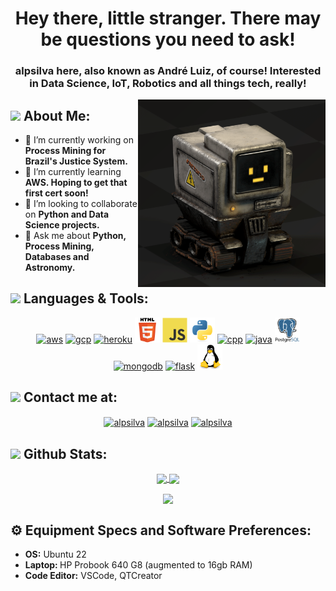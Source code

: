 
<h1 align="center">Hey there, little stranger. There may be questions you need to ask!</h1>
<h3 align="center">alpsilva here, also known as André Luiz, of course! Interested in Data Science, IoT, Robotics and all things tech, really!</h3>

<img align="right" alt="coding" width="300" src="./compilatron.gif">

## <img src="https://media.giphy.com/media/WUlplcMpOCEmTGBtBW/giphy.gif" width="40"> **About Me:**

- 🔭 I’m currently working on **Process Mining for Brazil's Justice System.**
- 🌱 I’m currently learning **AWS. Hoping to get that first cert soon!**
- 👯 I’m looking to collaborate on **Python and Data Science projects.**
- 💬 Ask me about **Python, Process Mining, Databases and Astronomy.**

## <img src="https://media.giphy.com/media/j2pOGeGYKe2xCCKwfi/giphy.gif" width="40"> **Languages & Tools:**

<p align="center"> 
<a href="https://aws.amazon.com" target="_blank"><img src="https://cdn.jsdelivr.net/gh/devicons/devicon/icons/amazonwebservices/amazonwebservices-plain-wordmark.svg" alt="aws" width="40" height="40"/></a>
<a href="https://cloud.google.com/" target="_blank"><img src="https://img.icons8.com/color/256/google-cloud.png" alt="gcp" width="40" height="40"/></a>
<a href="https://www.heroku.com/" target="_blank"><img src="https://cdn.icon-icons.com/icons2/2415/PNG/512/heroku_original_logo_icon_146481.png" alt="heroku" width="40" height="40"/></a>
</a> <a href="https://www.w3.org/html/" target="_blank"> <img src="https://raw.githubusercontent.com/devicons/devicon/master/icons/html5/html5-original-wordmark.svg" alt="html5" width="40" height="40"/></a>
<a href="https://developer.mozilla.org/en-US/docs/Web/JavaScript" target="_blank"> <img src="https://raw.githubusercontent.com/devicons/devicon/master/icons/javascript/javascript-original.svg" alt="javascript" width="40" height="40"/></a>
<a href="https://www.python.org" target="_blank"> <img src="https://raw.githubusercontent.com/devicons/devicon/master/icons/python/python-original.svg" alt="python" width="40" height="40"/></a>
<a href="https://learn.microsoft.com/pt-br/cpp/windows/latest-supported-vc-redist?view=msvc-170" target="_blank"> <img src="https://img.icons8.com/color/256/c-plus-plus-logo.png" alt="cpp" width="40" height="40"/></a>
<a href="https://www.java.com/en/" target="_blank"> <img src="https://cdn.jsdelivr.net/gh/devicons/devicon/icons/java/java-original.svg"  alt="java" width="40" height="40" /></a>
<a href="https://www.postgresql.org/" target="_blank"> <img src="https://raw.githubusercontent.com/devicons/devicon/master/icons/postgresql/postgresql-original-wordmark.svg" alt="postgresql" width="40" height="40"/></a>
<a href="https://www.mongodb.com/" target="_blank"> <img src="https://img.icons8.com/color/256/mongodb.png" alt="mongodb" width="40" height="40"/></a>
<a href="https://flask.palletsprojects.com/en/2.2.x/" target="_blank"> <img src="https://img.icons8.com/ios/256/flask.png" alt="flask" width="40" height="40"/></a>
<a href="https://www.linux.org/" target="_blank"> <img src="https://raw.githubusercontent.com/devicons/devicon/master/icons/linux/linux-original.svg" alt="linux" width="40" height="40"/></a>

## <img src="https://media.giphy.com/media/LnQjpWaON8nhr21vNW/giphy.gif" width="40"> **Contact me at:** ️

<p align="center">
<a href="https://www.linkedin.com/in/andr%C3%A9-luiz-6891b8154/" target="_blank"><img align="center" src="https://img.shields.io/badge/-LinkedIn-0e76a8?style=flat-square&logo=Linkedin&logoColor=white" alt="alpsilva" /></a>
<a href="https://alpsilva.github.io" target="_blank"><img align="center" src="https://img.shields.io/badge/Website-3b5998?style=flat-square&logo=google-chrome&logoColor=white" alt="alpsilva" /></a>
<a href="mailto:alps2@cin.ufpe.br" target="_blank"><img align="center" src="https://img.shields.io/badge/-Gmail-EA4335?style=flat-square&logo=Gmail&logoColor=white" alt="alpsilva" /></a>

## <img src="https://media.giphy.com/media/ZCN6F3FAkwsyOGU2RS/giphy.gif" width="40"> **Github Stats:**

 <p align="center">
  <a href="https://github.com/alpsilva">
   <img width="430" align="center" src="https://github-readme-stats.vercel.app/api?username=alpsilva&show_icons=true&theme=radical&count_private=true">
  </a>
  <a href="https://github.com/alpsilva/github-readme-stats">
    <img align="center" src="https://github-readme-stats.anuraghazra1.vercel.app/api/top-langs/?username=alpsilva&layout=compact&theme=radical&langs_count=6" />
  </a>

<p align="center">
   <img align="center" src="https://github-readme-streak-stats.herokuapp.com/?user=alpsilva&theme=radical&hide_border=true"/>
</p>


## ⚙️ **Equipment Specs and Software Preferences:**
<ul>
  <li><b>OS:</b> Ubuntu 22 </li>
  <li><b>Laptop: </b> HP Probook 640 G8 (augmented to 16gb RAM)</li>
  <li><b>Code Editor:</b> VSCode, QTCreator</li>
  <br />
</ul>

